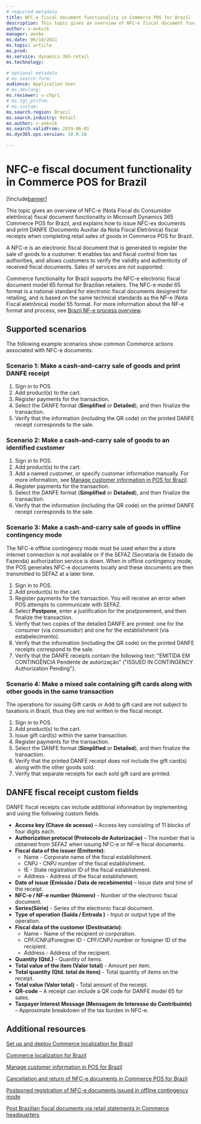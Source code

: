 ```yaml
---
# required metadata
title: NFC-e fiscal document functionality in Commerce POS for Brazil
description: This topic gives an overview of NFC-e fiscal document functionality in Microsoft Dynamics 365 Commerce POS for Brazil.
author: v-ankvik
manager: annbe
ms.date: 06/10/2021
ms.topic: article
ms.prod: 
ms.service: dynamics-365-retail
ms.technology: 

# optional metadata
# ms.search.form:  
audience: Application User
# ms.devlang: 
ms.reviewer: v-chgri
# ms.tgt_pltfrm: 
# ms.custom: 
ms.search.region: Brazil
ms.search.industry: Retail
ms.author: v-ankvik
ms.search.validFrom: 2019-06-01
ms.dyn365.ops.version: 10.0.18

---
```


# NFC-e fiscal document functionality in Commerce POS for Brazil

[!include[banner](../includes/banner.md)]

This topic gives an overview of NFC-e (Nota Fiscal do Consumidor eletrônica) fiscal document functionality in Microsoft Dynamics 365 Commerce POS for Brazil, and explains how to issue NFC-es documents and print DANFE (Documento Auxiliar da Nota Fiscal Eletrônica) fiscal receipts when completing retail sales of goods in Commerce POS for Brazil.

A NFC-e is an electronic fiscal document that is generated to register the sale of goods to a customer. It enables tax and fiscal control from tax authorities, and allows customers to verify the validity and authenticity of received fiscal documents. Sales of services are not supported.

Commerce functionality for Brazil supports the NFC-e electronic fiscal document model 65 format for Brazilian retailers. The NFC-e model 65 format is a national standard for electronic fiscal documents designed for retailing, and is based on the same technical standards as the NF-e (Nota Fiscal eletrônica) model 55 format. For more information about the NF-e format and process, see [Brazil NF-e process overview](../../finance/localizations/latam-bra-nf-e-process.md). 

## Supported scenarios

The following example scenarios show common Commerce actions associated with NFC-e documents.

### Scenario 1: Make a cash-and-carry sale of goods and print DANFE receipt

1. Sign in to POS.
1. Add product(s) to the cart.
1. Register payments for the transaction.
1. Select the DANFE format (**Simplified** or **Detailed**), and then finalize the transaction.
1. Verify that the information (including the QR code) on the printed DANFE receipt corresponds to the sale.

### Scenario 2: Make a cash-and-carry sale of goods to an identified customer

1. Sign in to POS.
1. Add product(s) to the cart.
1. Add a named customer, or specify customer information manually. For more information, see [Manage customer information in POS for Brazil](latam-bra-customer-information.md).
1. Register payments for the transaction.
1. Select the DANFE format (**Simplified** or **Detailed**), and then finalize the transaction.
1. Verify that the information (including the QR code) on the printed DANFE receipt corresponds to the sale.

### Scenario 3: Make a cash-and-carry sale of goods in offline contingency mode

The NFC-e offline contingency mode must be used when the a store internet connection is not available or if the SEFAZ (Secretaria de Estado de Fazenda) authorization service is down. When in offline contingency mode, the POS generates NFC-e documents locally and these documents are then transmitted to SEFAZ at a later time.

1. Sign in to POS.
1. Add product(s) to the cart.
1. Register payments for the transaction. You will receive an error when POS attempts to communicate with SEFAZ.
1. Select **Postpone**, enter a justification for the postponement, and then finalize the transaction.
1. Verify that two copies of the detailed DANFE are printed: one for the consumer (via consumidor) and one for the establishment (via estabelecimento).
1. Verify that the information (including the QR code) on the printed DANFE receipts correspond to the sale. 
1. Verify that the DANFE receipts contain the following text: "EMITIDA EM CONTINGÊNCIA Pendente de autorização" ("ISSUED IN CONTINGENCY Authorization Pending").

### Scenario 4: Make a mixed sale containing gift cards along with other goods in the same transaction 

The operations for issuing Gift cards or Add to gift card are not subject to taxations in Brazil, thus they are not written in the fiscal receipt.

1. Sign in to POS.
1. Add product(s) to the cart.
1. Issue gift card(s) within the same transaction.
1. Register payments for the transaction.
1. Select the DANFE format (**Simplified** or **Detailed**), and then finalize the transaction.
1. Verify that the printed DANFE receipt does not include the gift card(s) along with the other goods sold.
1. Verify that separate receipts for each sold gift card are printed.

## DANFE fiscal receipt custom fields

DANFE fiscal receipts can include additional information by implementing and using the following custom fields.

- **Access key (Chave de acesso)** – Access key consisting of 11 blocks of four digits each.
- **Authorization protocol (Protocolo de Autorização)** – The number that is obtained from SEFAZ when issuing NFC-e or NF-e fiscal documents.
- **Fiscal data of the issuer (Emitente)**:
  - Name - Corporate name of the fiscal establishment.
  - CNPJ - CNPJ number of the fiscal establishment.
  - IE - State registration ID of the fiscal establishment.
  - Address - Address of the fiscal establishment. 
- **Date of issue (Emissão / Data de  recebimento)** – Issue date and time of the receipt.
- **NFC-e / NF-e number (Número)** - Number of the electronic fiscal document.
- **Series(Série)** - Series of the electronic fiscal document.
- **Type of operation (Saída / Entrada )** - Input or output type of the operation.
- **Fiscal data of the customer (Destinatário)**:
  - Name - Name of the recipient or corporation.
  - CPF/CNPJ/Foreigner ID - CPF/CNPJ number or foreigner ID of the recipient. 
  - Address - Address of the recipient.
- **Quantity (Qtd.)** - Quantity of items.
- **Total value of the item (Valor total)** - Amount per item.
- **Total quantity (Qtd. total de itens)** - Total quantity of items on the receipt.
- **Total value (Valor total)** - Total amount of the receipt.
- **QR-code** – A receipt can include a QR code for DANFE model 65 for sales.
- **Taxpayer Interest Message (Mensagem de Interesse do Contribuinte)** – Approximate breakdown of the tax burden in NFC-e.

## Additional resources

[Set up and deploy Commerce localization for Brazil](latam-bra-deployment.md) 

[Commerce localization for Brazil](latam-bra-commerce-localization.md) 

[Manage customer information in POS for Brazil](latam-bra-customer-information.md)

[Cancellation and return of NFC-e documents in Commerce POS for Brazil](latam-bra-nfce-cancel-return.md)

[Postponed registration of NFC-e documents issued in offline contingency mode](latam-bra-nfce-contingency-mode.md)

[Post Brazilian fiscal documents via retail statements in Commerce headquarters](latam-bra-retail-statements.md)


